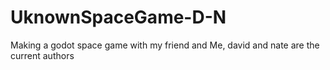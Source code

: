 # UknownSpaceGame-D-N
Making a godot space game with my friend and Me, david and nate are the current authors
